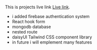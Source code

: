 This is projects live link [Live link](https://last-assignment-c7762.firebaseapp.com/).

* i added firebase authentication system
* React hook form
* mongodb database
* nested route
* daisyUI Tailwind CSS component library
* in future i will emplement many features

